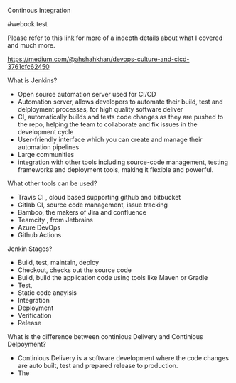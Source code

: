 Continous Integration 

#webook test

Please refer to this link for more of a indepth details about what I covered and much more.

https://medium.com/@ahshahkhan/devops-culture-and-cicd-3761cfc62450

What is Jenkins?

- Open source automation server used for CI/CD
- Automation server, allows developers to automate their build, test and delployment processes, for high quality software deliver
- CI, automatically builds and tests code changes as they are pushed to the repo, helping the team to collaborate and fix issues in the development cycle
- User-friendly interface which you can create and manage their automation pipelines
- Large communities
- integration with other tools including source-code management, testing frameworks and deployment tools, making it flexible and powerful.

What other tools can be used?

- Travis CI , cloud based supporting github and bitbucket
- Gitlab CI, source code management, issue tracking
- Bamboo, the makers of Jira and confluence
- Teamcity , from Jetbrains
- Azure DevOps
- Github Actions

Jenkin Stages?

- Build, test, maintain, deploy
- Checkout, checks out the source code
- Build, build the application code using tools like Maven or Gradle
- Test, 
- Static code anaylsis
- Integration
- Deployment
- Verification
- Release

What is the difference between continious Delivery and Continious Delpoyment?

- Continious Delivery is a software development where the code changes are auto built, test and prepared release to production. 
- The
